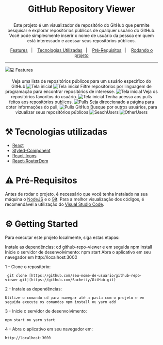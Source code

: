 # <p align="center">GitHub Repository Viewer</p>
<p align="center"> Este projeto é um visualizador de repositório do GitHub que permite pesquisar e explorar repositórios públicos de qualquer usuário do GitHub. Você pode simplesmente inserir o nome de usuário da pessoa em quem está interessado e acessar seus repositórios públicos.</p>
<p align="center">
  <a href="#movie_camera-gifs">Features</a>&nbsp;&nbsp;&nbsp;|&nbsp;&nbsp;&nbsp;
  <a href="#hammer_and_pick-tecnologias-utilizadas">Tecnologias Utilizadas</a>&nbsp;&nbsp;&nbsp;|&nbsp;&nbsp;&nbsp;
  <a href="#warning-pré-requisitos">Pré-Requisitos</a>&nbsp;&nbsp;&nbsp;|&nbsp;&nbsp;&nbsp;
  <a href="#gear-rodando-o-projeto">Rodando o projeto</a>
</p>

---

<p>
  <img src="![image](https://github.com/Sachetty/GitHub/assets/70166153/2015970d-56b2-4289-9a73-211fac6d324b)/>
</p>

# :computer: Features

<p align="center">
  Veja uma lista de repositórios públicos para um usuário específico do GitHub
  <img src="![image](https://github.com/Sachetty/GitHub/assets/70166153/3ebda60c-8427-4a17-9eb3-206176fe2cd4)" title="Tela inicial">
<img src="(![image](https://github.com/Sachetty/GitHub/assets/70166153/acd55862-fbeb-45f3-8b6c-752568bd5b48)" title="Tela inicial">
  Filtre repositórios por linguagem de programação para encontrar repositórios de interesse.
  <img src="![image](https://github.com/Sachetty/GitHub/assets/70166153/2f5522d1-def8-4826-8175-ccc768cb8203)"  title="Tela inicial">
  Veja os repositórios favoritos do usuário.
  <img src="![image](https://github.com/Sachetty/GitHub/assets/70166153/d2ce42a3-d1e7-4da1-8fab-fae248958a16)"  title="Tela inicial">
  Tenha acesso aos pulls feitos aos repositórios publicos.
  <img src="![image](https://github.com/Sachetty/GitHub/assets/70166153/6cfe6e84-9edd-43d8-800a-3ffaf7c43b4e)" title="Pulls">
  Seja direccionado a página para obter informações do pull;
  <img src="![image](https://github.com/Sachetty/GitHub/assets/70166153/e5f7a5f8-eb96-4521-93d2-ebbdc6869286)" title="Pulls GitHub">
  Busque por outros usuários, para vizualizar seus repositórios públicos
  <img src="![image](https://github.com/Sachetty/GitHub/assets/70166153/918a012c-2314-49ed-b6fc-eb10015f2e81)" title="SeachUsers">
  <img src="![image](https://github.com/Sachetty/GitHub/assets/70166153/79fb7d3e-41fa-437a-a683-c60cd2945f6e)" title="OtherUsers">

</p>

# :hammer_and_pick: Tecnologias utilizadas 
- [React](https://pt-br.reactjs.org/)
- [Styled-Component](https://styled-components.com/)
- [React-Icons](https://react-icons.github.io/react-icons/)
- [React-RouterDom](https://reactrouter.com/en/main)



# :warning: Pré-Requisitos
Antes de rodar o projeto, é necessário que você tenha instalado na sua máquina o [NodeJS](https://nodejs.org/en/) e o [Git](https://git-scm.com/downloads). Para a melhor visualização dos códigos, é recomendável a utilização do [Visual Studio Code](https://code.visualstudio.com/).

# :gear: Getting Started
Para executar este projeto localmente, siga estas etapas:


Instale as dependências: cd github-repo-viewer e em seguida npm install
Inicie o servidor de desenvolvimento: npm start
Abra o aplicativo em seu navegador em http://localhost:3000

1 - Clone o repositório:
```
 git clone [https://github.com/seu-nome-de-usuario/github-repo-viewer.git](https://github.com/Sachetty/GitHub.git)
```

2 - Instale as dependências:
```
Utilize o comando cd para navegar até a pasta com o projeto e em seguida execute os comandos npm install ou yarn add
```

3 - Inicie o servidor de desenvolvimento: 
```
npm start ou yarn start
```
4 - Abra o aplicativo em seu navegador em:
```
http://localhost:3000
```
